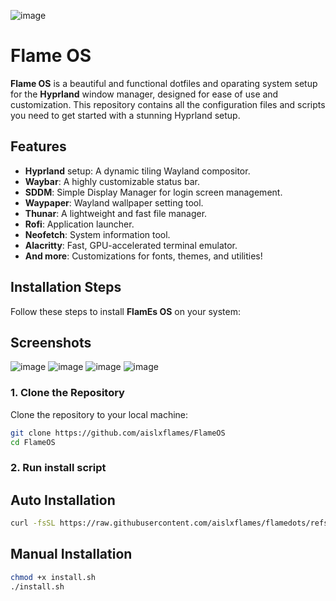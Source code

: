 ![image](https://github.com/user-attachments/assets/fd8d13fa-ea1d-4910-9421-9292109f77a9)
# Flame OS

**Flame OS** is a beautiful and functional dotfiles and oparating system setup for the **Hyprland** window manager, designed for ease of use and customization. This repository contains all the configuration files and scripts you need to get started with a stunning Hyprland setup.

## Features

- **Hyprland** setup: A dynamic tiling Wayland compositor.
- **Waybar**: A highly customizable status bar.
- **SDDM**: Simple Display Manager for login screen management.
- **Waypaper**: Wayland wallpaper setting tool.
- **Thunar**: A lightweight and fast file manager.
- **Rofi**: Application launcher.
- **Neofetch**: System information tool.
- **Alacritty**: Fast, GPU-accelerated terminal emulator.
- **And more**: Customizations for fonts, themes, and utilities!

## Installation Steps

Follow these steps to install **FlamEs OS** on your system:

## Screenshots

![image](https://github.com/user-attachments/assets/e7ff414e-0790-4977-a8ce-0409e0f99c9b)
![image](https://github.com/user-attachments/assets/5acd02f5-81f7-4986-8743-0e65f2cf0049)
![image](https://github.com/user-attachments/assets/5bc60986-d312-4fe5-b347-e037f0ca5a76)
![image](https://github.com/user-attachments/assets/0dd0031c-7f45-436e-8c4d-f55073387de5)

### 1. Clone the Repository

Clone the repository to your local machine:

```bash
git clone https://github.com/aislxflames/FlameOS
cd FlameOS
```

### 2. Run install script

## Auto Installation
```bash
curl -fsSL https://raw.githubusercontent.com/aislxflames/flamedots/refs/heads/main/setup.sh | bash
```
## Manual Installation 
```bash
chmod +x install.sh
./install.sh
```

